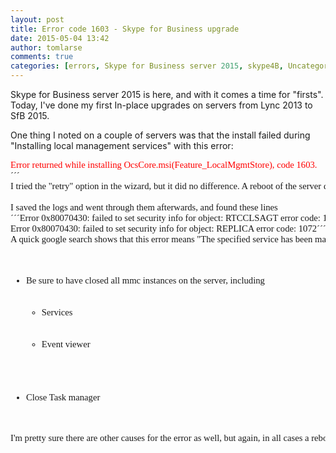 ```yaml
---
layout: post
title: Error code 1603 - Skype for Business upgrade
date: 2015-05-04 13:42
author: tomlarse
comments: true
categories: [errors, Skype for Business server 2015, skype4B, Uncategorized]
---
```

Skype for Business server 2015 is here, and with it comes a time for "firsts". Today, I've done my first In-place upgrades on servers from Lync 2013 to SfB 2015.

One thing I noted on a couple of servers was that the install failed during "Installing local management services" with this error:
<pre style="margin:0;font-family:Calibri;font-size:11pt;"><span style="color:#ff0000;">Error returned while installing OcsCore.msi(Feature_LocalMgmtStore), code 1603.
</span>´´´
I tried the "retry" option in the wizard, but it did no difference. A reboot of the server did the trick in both instances and the install continued perfectly.

I saved the logs and went through them afterwards, and found these lines
´´´Error 0x80070430: failed to set security info for object: RTCCLSAGT error code: 1072
Error 0x80070430: failed to set security info for object: REPLICA error code: 1072´´´
A quick google search shows that this error means "The specified service has been marked for deletion." So for some reason the wizard hasn't been able to completely delete the service. Seems that the easiest way to resolve this error is a quick reboot of the server, but to avoid getting it here's a couple of checks:
<ul>
	<li>Be sure to have closed all mmc instances on the server, including
<ul>
	<li>Services</li>
	<li>Event viewer</li>
</ul>
</li>
	<li>Close Task manager</li>
</ul>
I'm pretty sure there are other causes for the error as well, but again, in all cases a reboot should solve the issue.

